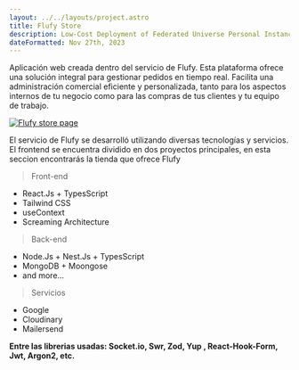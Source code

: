```yaml
---
layout: ../../layouts/project.astro
title: Flufy Store
description: Low-Cost Deployment of Federated Universe Personal Instances
dateFormatted: Nov 27th, 2023
---
```


Aplicación web creada dentro del servicio de Flufy. Esta plataforma ofrece una solución integral para gestionar pedidos en tiempo real. Facilita una administración comercial eficiente y personalizada, tanto para los aspectos internos de tu negocio como para las compras de tus clientes y tu equipo de trabajo.

<a href="https://flufy.flufy.com.ar/" target="_blank" rel="noopener noreferrer">
  <img src="/assets/images/projects/flufystore.png" alt="Flufy store page" />
</a>

El servicio de Flufy se desarrolló utilizando diversas tecnologías y servicios. El frontend se encuentra dividido en dos proyectos principales, en esta seccion encontrarás la tienda que ofrece Flufy

> Front-end

- React.Js + TypesScript
- Tailwind CSS
- useContext
- Screaming Architecture

> Back-end

- Node.Js + Nest.Js + TypesScript
- MongoDB + Moongose
- and more...

> Servicios

- Google
- Cloudinary
- Mailersend

**Entre las librerias usadas: Socket.io, Swr, Zod, Yup , React-Hook-Form, Jwt, Argon2, etc.**
